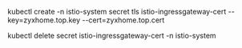 kubectl create -n istio-system secret tls istio-ingressgateway-cert --key=zyxhome.top.key --cert=zyxhome.top.cert

kubectl delete secret istio-ingressgateway-cert -n istio-system 